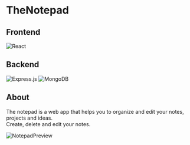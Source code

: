 # TheNotepad
## Frontend

![React](https://img.shields.io/badge/react-%2320232a.svg?style=for-the-badge&logo=react&logoColor=%2361DAFB)
## Backend

![Express.js](https://img.shields.io/badge/express.js-%23404d59.svg?style=for-the-badge&logo=express&logoColor=%2361DAFB)
![MongoDB](https://img.shields.io/badge/MongoDB-%234ea94b.svg?style=for-the-badge&logo=mongodb&logoColor=white)

## About
The notepad is a web app that helps you to organize and edit your notes, projects and ideas.\
Create, delete and edit your notes.

![NotepadPreview](https://res.cloudinary.com/duscflsvf/image/upload/v1631997490/Screen_Shot_2021-09-18_at_4.37.42_PM_gj7bbv.png)
